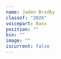 ```yaml
---
name: Jaden Bradby
classof: "2026"
voicepart: Bass
position: ""
bio: ""
image: ""
iscurrent: false
---
```

